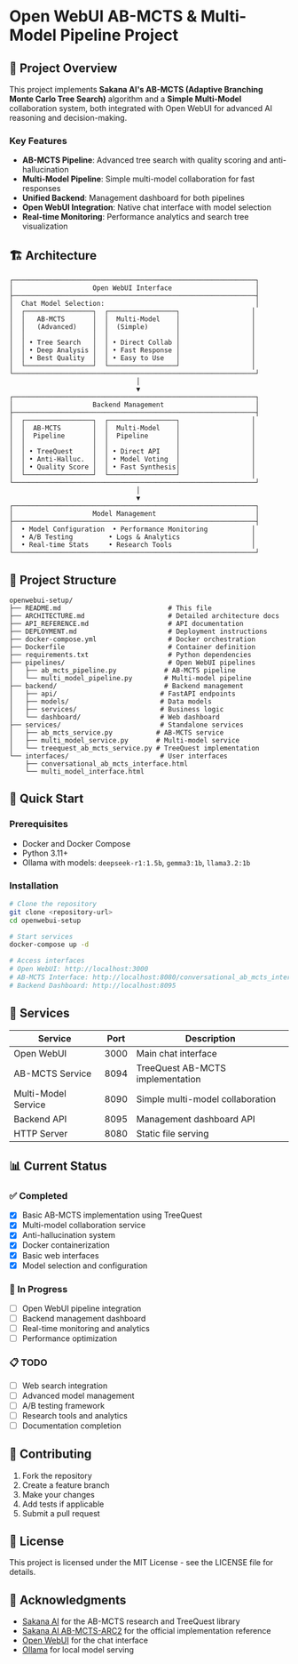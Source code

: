 # Open WebUI AB-MCTS & Multi-Model Pipeline Project

## 🎯 Project Overview

This project implements **Sakana AI's AB-MCTS (Adaptive Branching Monte Carlo Tree Search)** algorithm and a **Simple Multi-Model** collaboration system, both integrated with Open WebUI for advanced AI reasoning and decision-making.

### Key Features
- **AB-MCTS Pipeline**: Advanced tree search with quality scoring and anti-hallucination
- **Multi-Model Pipeline**: Simple multi-model collaboration for fast responses
- **Unified Backend**: Management dashboard for both pipelines
- **Open WebUI Integration**: Native chat interface with model selection
- **Real-time Monitoring**: Performance analytics and search tree visualization

## 🏗️ Architecture

```
┌─────────────────────────────────────────────────────────────┐
│                    Open WebUI Interface                     │
├─────────────────────────────────────────────────────────────┤
│  Chat Model Selection:                                      │
│  ┌─────────────────┐  ┌─────────────────┐                  │
│  │   AB-MCTS       │  │  Multi-Model    │                  │
│  │   (Advanced)    │  │  (Simple)       │                  │
│  │                 │  │                 │                  │
│  │ • Tree Search   │  │ • Direct Collab │                  │
│  │ • Deep Analysis │  │ • Fast Response │                  │
│  │ • Best Quality  │  │ • Easy to Use   │                  │
│  └─────────────────┘  └─────────────────┘                  │
└─────────────────────────────────────────────────────────────┘
                                │
                                ▼
┌─────────────────────────────────────────────────────────────┐
│                    Backend Management                       │
├─────────────────────────────────────────────────────────────┤
│  ┌─────────────────┐  ┌─────────────────┐                  │
│  │  AB-MCTS        │  │  Multi-Model    │                  │
│  │  Pipeline       │  │  Pipeline       │                  │
│  │                 │  │                 │                  │
│  │ • TreeQuest     │  │ • Direct API    │                  │
│  │ • Anti-Halluc.  │  │ • Model Voting  │                  │
│  │ • Quality Score │  │ • Fast Synthesis│                  │
│  └─────────────────┘  └─────────────────┘                  │
└─────────────────────────────────────────────────────────────┘
                                │
                                ▼
┌─────────────────────────────────────────────────────────────┐
│                    Model Management                         │
├─────────────────────────────────────────────────────────────┤
│  • Model Configuration  • Performance Monitoring           │
│  • A/B Testing         • Logs & Analytics                  │
│  • Real-time Stats     • Research Tools                    │
└─────────────────────────────────────────────────────────────┘
```

## 📁 Project Structure

```
openwebui-setup/
├── README.md                           # This file
├── ARCHITECTURE.md                     # Detailed architecture docs
├── API_REFERENCE.md                    # API documentation
├── DEPLOYMENT.md                       # Deployment instructions
├── docker-compose.yml                  # Docker orchestration
├── Dockerfile                          # Container definition
├── requirements.txt                    # Python dependencies
├── pipelines/                          # Open WebUI pipelines
│   ├── ab_mcts_pipeline.py            # AB-MCTS pipeline
│   └── multi_model_pipeline.py        # Multi-model pipeline
├── backend/                           # Backend management
│   ├── api/                          # FastAPI endpoints
│   ├── models/                       # Data models
│   ├── services/                     # Business logic
│   └── dashboard/                    # Web dashboard
├── services/                         # Standalone services
│   ├── ab_mcts_service.py           # AB-MCTS service
│   ├── multi_model_service.py       # Multi-model service
│   └── treequest_ab_mcts_service.py # TreeQuest implementation
└── interfaces/                       # User interfaces
    ├── conversational_ab_mcts_interface.html
    └── multi_model_interface.html
```

## 🚀 Quick Start

### Prerequisites
- Docker and Docker Compose
- Python 3.11+
- Ollama with models: `deepseek-r1:1.5b`, `gemma3:1b`, `llama3.2:1b`

### Installation
```bash
# Clone the repository
git clone <repository-url>
cd openwebui-setup

# Start services
docker-compose up -d

# Access interfaces
# Open WebUI: http://localhost:3000
# AB-MCTS Interface: http://localhost:8080/conversational_ab_mcts_interface.html
# Backend Dashboard: http://localhost:8095
```

## 🔧 Services

| Service | Port | Description |
|---------|------|-------------|
| Open WebUI | 3000 | Main chat interface |
| AB-MCTS Service | 8094 | TreeQuest AB-MCTS implementation |
| Multi-Model Service | 8090 | Simple multi-model collaboration |
| Backend API | 8095 | Management dashboard API |
| HTTP Server | 8080 | Static file serving |

## 📊 Current Status

### ✅ Completed
- [x] Basic AB-MCTS implementation using TreeQuest
- [x] Multi-model collaboration service
- [x] Anti-hallucination system
- [x] Docker containerization
- [x] Basic web interfaces
- [x] Model selection and configuration

### 🚧 In Progress
- [ ] Open WebUI pipeline integration
- [ ] Backend management dashboard
- [ ] Real-time monitoring and analytics
- [ ] Performance optimization

### 📋 TODO
- [ ] Web search integration
- [ ] Advanced model management
- [ ] A/B testing framework
- [ ] Research tools and analytics
- [ ] Documentation completion

## 🤝 Contributing

1. Fork the repository
2. Create a feature branch
3. Make your changes
4. Add tests if applicable
5. Submit a pull request

## 📄 License

This project is licensed under the MIT License - see the LICENSE file for details.

## 🙏 Acknowledgments

- [Sakana AI](https://sakana.ai/) for the AB-MCTS research and TreeQuest library
- [Sakana AI AB-MCTS-ARC2](https://github.com/SakanaAI/ab-mcts-arc2) for the official implementation reference
- [Open WebUI](https://github.com/open-webui/open-webui) for the chat interface
- [Ollama](https://ollama.ai/) for local model serving
